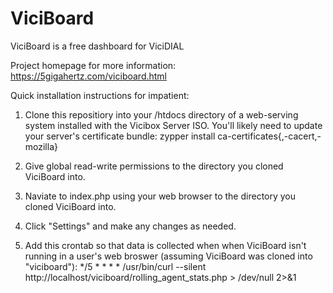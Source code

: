 # ViciBoard

ViciBoard is a free dashboard for ViciDIAL

Project homepage for more information: https://5gigahertz.com/viciboard.html

Quick installation instructions for impatient:

1. Clone this repositiory into your /htdocs directory of a web-serving system installed with the Vicibox Server ISO. You'll likely need to update your server's certificate bundle: zypper install ca-certificates{,-cacert,-mozilla}

2. Give global read-write permissions to the directory you cloned ViciBoard into.

3. Naviate to index.php using your web browser to the directory you cloned ViciBoard into.

4. Click "Settings" and make any changes as needed.

5. Add this crontab so that data is collected when when ViciBoard isn't running in a user's web broswer (assuming ViciBoard was cloned into "viciboard"): */5 * * * * /usr/bin/curl --silent http://localhost/viciboard/rolling_agent_stats.php > /dev/null 2>&1

